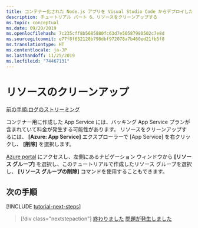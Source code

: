 ```yaml
---
title: コンテナー化された Node.js アプリを Visual Studio Code からデプロイした後にリソースをクリーンアップする
description: チュートリアル パート 6、リソースをクリーンアップする
ms.topic: conceptual
ms.date: 09/20/2019
ms.openlocfilehash: 7c235cff8b5685880fc63d7e50587980502c7e8d
ms.sourcegitcommit: e77f8f652128b798dbf972078a7b460ed21fb5f8
ms.translationtype: HT
ms.contentlocale: ja-JP
ms.lasthandoff: 11/25/2019
ms.locfileid: "74467131"
---
```

# <a name="clean-up-resources"></a>リソースのクリーンアップ

[前の手順:ログのストリーミング](tutorial-vscode-docker-node-05.md)

コンテナー用に作成した App Service には、バッキング App Service プランが含まれていて料金が発生する可能性があります。 リソースをクリーンアップするには、 **[Azure: App Service]** エクスプローラーで [App Service] を右クリックし、 **[削除]** を選択します。

[Azure portal](https://portal.azure.com) にアクセスし、左側にあるナビゲーション ウィンドウから **[リソース グループ]** を選択し、このチュートリアルで作成したリソース グループを選択し、 **[リソース グループの削除]** コマンドを使用することもできます。

## <a name="next-steps"></a>次の手順

[!INCLUDE [tutorial-next-steps](includes/tutorial-next-steps.md)]

> [!div class="nextstepaction"]
> [終わりました](node-howto-deploy-containers.md) [問題が発生しました](https://www.research.net/r/PWZWZ52?tutorial=node-deployment-docker-extension&step=clean-up-resources)
